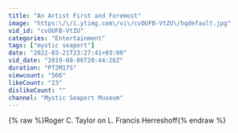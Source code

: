 ```yaml
---
title: "An Artist First and Foremost"
image: "https:\/\/i.ytimg.com\/vi\/cvOUFB-VtZU\/hqdefault.jpg"
vid_id: "cvOUFB-VtZU"
categories: "Entertainment"
tags: ["mystic seaport"]
date: "2022-03-21T23:27:41+03:00"
vid_date: "2019-08-06T20:44:26Z"
duration: "PT2M17S"
viewcount: "566"
likeCount: "23"
dislikeCount: ""
channel: "Mystic Seaport Museum"
---
```

{% raw %}Roger C. Taylor on L. Francis Herreshoff{% endraw %}
